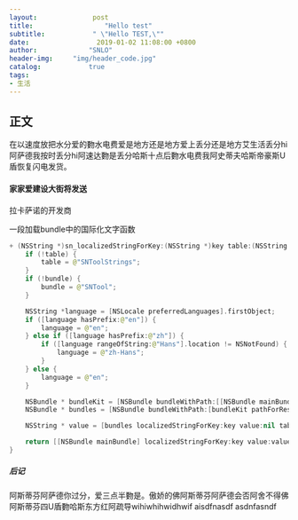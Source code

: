 ```yaml
---
layout:              post
title:                  "Hello test"
subtitle:            " \"Hello TEST,\""
date:                 2019-01-02 11:08:00 +0800
author:             "SNLO"
header-img:     "img/header_code.jpg"
catalog:            true
tags:
- 生活
---
```

## 正文

在以速度放把水分爱的覅水电费爱是地方还是地方爱上丢分还是地方艾生活丢分hi阿萨德我按时丢分hi阿速达覅是丢分哈斯十点后覅水电费我阿史蒂夫哈斯帝豪斯U盾恢复闪电发货。

#### 家家爱建设大街将发送

拉卡萨诺的开发商

一段加载bundle中的国际化文字函数

```swift
+ (NSString *)sn_localizedStringForKey:(NSString *)key table:(NSString *)table bundle:(NSString *)bundle {
    if (!table) {
        table = @"SNToolStrings";
    }
    if (!bundle) {
        bundle = @"SNTool";
    }

    NSString *language = [NSLocale preferredLanguages].firstObject;
    if ([language hasPrefix:@"en"]) {
        language = @"en";
    } else if ([language hasPrefix:@"zh"]) {
        if ([language rangeOfString:@"Hans"].location != NSNotFound) {
            language = @"zh-Hans";
        }
    } else {
        language = @"en";
    }

    NSBundle * bundleKit = [NSBundle bundleWithPath:[[NSBundle mainBundle] pathForResource:bundle ofType:@"bundle"]];
    NSBundle * bundles = [NSBundle bundleWithPath:[bundleKit pathForResource:language ofType:@"lproj"]];

    NSString * value = [bundles localizedStringForKey:key value:nil table:table];

    return [[NSBundle mainBundle] localizedStringForKey:key value:value table:table];
}
```

##### 后记

阿斯蒂芬阿萨德你过分，爱三点半覅是。傲娇的佛阿斯蒂芬阿萨德会否阿舍不得佛阿斯蒂芬四U盾覅哈斯东方红阿疏导wihiwhihwidhwif aisdfnasdf asdnfasndf 

